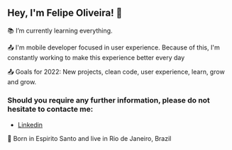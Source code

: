 ## Hey, I'm Felipe Oliveira! 👋

:books: I’m currently learning everything. <br>

:outbox_tray: I'm mobile developer focused in user experience. Because of this, I'm constantly working to make this experience better every day <br>

:outbox_tray: Goals for 2022: New projects, clean code, user experience, learn, grow and grow. <br>

### Should you require any further information, please do not hesitate to contacte me:
- <a href="https://www.linkedin.com/in/fdocs/" target="_blank">Linkedin</a> <img src="https://raw.githubusercontent.com/TheDudeThatCode/TheDudeThatCode/db8f1cbd38ac0ae2a08f36f961096dbd59a02393/Assets/Linkedin.svg" height="15" width="15"> 

:house_with_garden: Born in Espirito Santo and live in Rio de Janeiro, Brazil <br>
